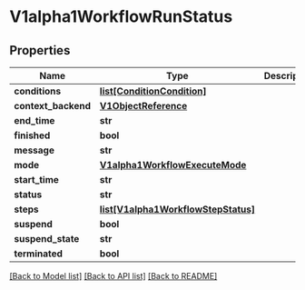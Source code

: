 # V1alpha1WorkflowRunStatus

## Properties
Name | Type | Description | Notes
------------ | ------------- | ------------- | -------------
**conditions** | [**list[ConditionCondition]**](ConditionCondition.md) |  | [optional] 
**context_backend** | [**V1ObjectReference**](V1ObjectReference.md) |  | [optional] 
**end_time** | **str** |  | [optional] 
**finished** | **bool** |  | 
**message** | **str** |  | [optional] 
**mode** | [**V1alpha1WorkflowExecuteMode**](V1alpha1WorkflowExecuteMode.md) |  | 
**start_time** | **str** |  | [optional] 
**status** | **str** |  | 
**steps** | [**list[V1alpha1WorkflowStepStatus]**](V1alpha1WorkflowStepStatus.md) |  | [optional] 
**suspend** | **bool** |  | 
**suspend_state** | **str** |  | [optional] 
**terminated** | **bool** |  | 

[[Back to Model list]](../vela-client/README.md#documentation-for-models) [[Back to API list]](../vela-client/README.md#documentation-for-api-endpoints) [[Back to README]](../vela-client/README.md)


